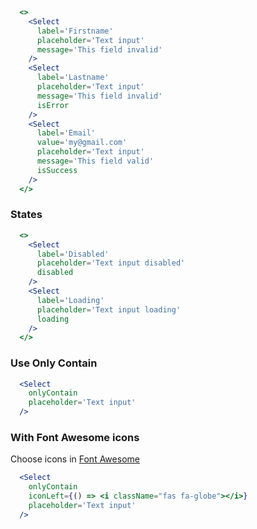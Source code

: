 ```jsx
  <>
    <Select
      label='Firstname'
      placeholder='Text input'
      message='This field invalid'
    />
    <Select
      label='Lastname'
      placeholder='Text input'
      message='This field invalid'
      isError
    />
    <Select
      label='Email'
      value='my@gmail.com'
      placeholder='Text input'
      message='This field valid'
      isSuccess
    />
  </>
```

### States

```jsx
  <>
    <Select
      label='Disabled'
      placeholder='Text input disabled'
      disabled
    />
    <Select
      label='Loading'
      placeholder='Text input loading'
      loading
    />
  </>
```

### Use Only Contain

```jsx
  <Select
    onlyContain
    placeholder='Text input'
  />
```

### With Font Awesome icons
Choose icons in [Font Awesome](https://fontawesome.com/icons)
```jsx
  <Select
    onlyContain
    iconLeft={() => <i className="fas fa-globe"></i>}
    placeholder='Text input'
  />
```